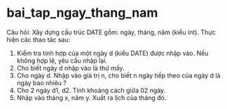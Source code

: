 # bai_tap_ngay_thang_nam

Câu hỏi: Xây dựng cấu trúc DATE gồm: ngày, tháng, năm (kiểu int).
Thực hiện các thao tác sau:
1.	Kiểm tra tính hợp của một ngày d (kiểu DATE) được nhập vào. Nếu không hợp lệ, yêu cầu nhập lại.
2.	Cho biết ngày d nhập vào là thứ mấy.
3.	Cho ngày d. Nhập vào giá trị n, cho biết n ngày tiếp theo của ngày d là ngày bao nhiêu ?
4.	Cho 2 ngày d1, d2. Tính khoảng cách giữa 02 ngày.
5.	Nhập vào tháng x, năm y. Xuất ra lịch của tháng đó.
